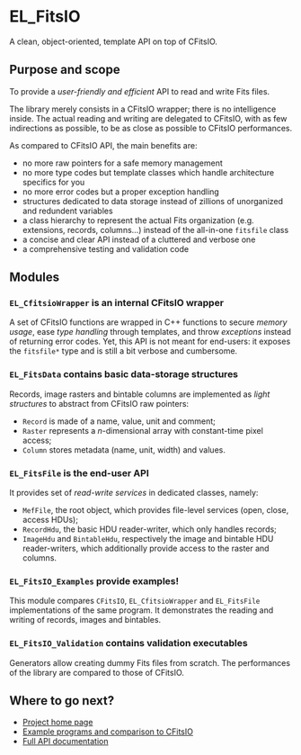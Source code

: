 # EL_FitsIO

A clean, object-oriented, template API on top of CFitsIO.

## Purpose and scope

To provide a *user-friendly and efficient* API to read and write Fits files.

The library merely consists in a CFitsIO wrapper; there is no intelligence inside.
The actual reading and writing are delegated to CFitsIO, with as few indirections as possible, to be as close as possible to CFitsIO performances.

As compared to CFitsIO API, the main benefits are:

* no more raw pointers for a safe memory management
* no more type codes but template classes which handle architecture specifics for you
* no more error codes but a proper exception handling
* structures dedicated to data storage instead of zillions of unorganized and redundent variables
* a class hierarchy to represent the actual Fits organization (e.g. extensions, records, columns...) instead of the all-in-one `fitsfile` class
* a concise and clear API instead of a cluttered and verbose one
* a comprehensive testing and validation code

## Modules

### `EL_CfitsioWrapper` is an internal CFitsIO wrapper

A set of CFitsIO functions are wrapped in C++ functions to secure *memory usage*, ease *type handling* through templates, and throw *exceptions* instead of returning error codes.
Yet, this API is not meant for end-users: it exposes the `fitsfile*` type and is still a bit verbose and cumbersome.

### `EL_FitsData` contains basic data-storage structures

Records, image rasters and bintable columns are implemented as *light structures* to abstract from CFitsIO raw pointers:

* `Record` is made of a name, value, unit and comment;
* `Raster` represents a _n_-dimensional array with constant-time pixel access;
* `Column` stores metadata (name, unit, width) and values.

### `EL_FitsFile` is the end-user API

It provides set of *read-write services* in dedicated classes, namely:

* `MefFile`, the root object, which provides file-level services (open, close, access HDUs);
* `RecordHdu`, the basic HDU reader-writer, which only handles records;
* `ImageHdu` and `BintableHdu`, respectively the image and bintable HDU reader-writers, which additionally provide access to the raster and columns.

### `EL_FitsIO_Examples` provide examples!

This module compares `CFitsIO`, `EL_CfitsioWrapper` and `EL_FitsFile` implementations of the same program.
It demonstrates the reading and writing of records, images and bintables.

### `EL_FitsIO_Validation` contains validation executables

Generators allow creating dummy Fits files from scratch.
The performances of the library are compared to those of CFitsIO.

## Where to go next?

* [Project home page](https://euclid.roe.ac.uk/projects/fitsio/wiki)
* [Example programs and comparison to CFitsIO](EL_FitsIO_Examples/cpp/programs)
* [Full API documentation](TODO)
